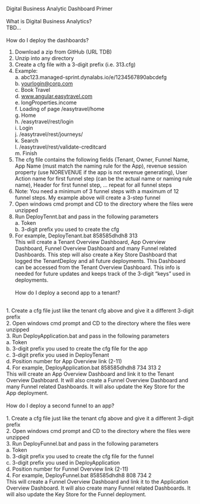 Digital Business Analytic Dashboard Primer</br>
</br>
What is Digital Business Analytics?</br>
TBD…</br>
</br>
How do I deploy the dashboards?</br>
1.	Download a zip from GitHub (URL TDB)
2.	Unzip into any directory
3.	Create a cfg file with a 3-digit prefix (i.e. 313.cfg)
4.	Example: </br>
  a.	abc123.managed-sprint.dynalabs.io/e/1234567890abcdefg</br>
  b.	yourlogin@corp.com</br>
  c.	Book Travel</br>
  d.	www.angular.easytravel.com</br>
  e.	longProperties.income</br>
  f.	Loading of page /easytravel/home</br>
  g.	Home</br>
  h.	/easytravel/rest/login</br>
  i.	Login</br>
  j.	/easytravel/rest/journeys/</br>
  k.	Search</br>
  l.	/easytravel/rest/validate-creditcard</br>
  m.	Finish</br>
5.	The cfg file contains the following fields (Tenant, Owner, Funnel Name, App Name (must match the naming rule for the App), revenue session property (use NOREVENUE if the app is not revenue generating), User Action name for first funnel step (can be the actual name or naming rule name), Header for first funnel step, … repeat for all funnel steps
6.	Note: You need a minimum of 3 funnel steps with a maximum of 12 funnel steps. My example above will create a 3-step funnel
7.	Open windows cmd prompt and CD to the directory where the files were unzipped
8.	Run DeployTennt.bat and pass in the following parameters</br>
  a.	Token</br>
  b.	3-digit prefix you used to create the cfg </br>
9.	For example, DeployTenant.bat 858585dhdh8 313</br>
This will create a Tenant Overview Dashboard, App Overview Dashboard, Funnel Overview Dashboard and many Funnel related Dashboards. This step will also create a Key Store Dashboard that logged the TenantDeploy and all future deployments. This Dashboard can be accessed from the Tenant Overview Dashboard. This info is needed for future updates and keeps track of the 3-digit “keys” used in deployments.</br>
 </br>
How do I deploy a second app to a tenant?</br>
</br>
1.	Create a cfg file just like the tenant cfg above and give it a different 3-digit prefix</br>
2.	Open windows cmd prompt and CD to the directory where the files were unzipped</br>
3.	Run DeployApplication.bat and pass in the following parameters</br>
  a.	Token</br>
  b.	3-digit prefix you used to create the cfg file for the app</br>
  c.	3-digit prefix you used in DeployTenant</br>
  d.	Position number for App Overview link (2-11)</br>
4.	For example, DeployApplication.bat 858585dhdh8 734 313 2</br>
This will create an App Overview Dashboard and link it to the Tenant Overview Dashboard. It will also create a Funnel Overview Dashboard and many Funnel related Dashboards. It will also update the Key Store for the App deployment.</br>
</br>
How do I deploy a second funnel to an app?</br>
</br>
1.	Create a cfg file just like the tenant cfg above and give it a different 3-digit prefix</br>
2.	Open windows cmd prompt and CD to the directory where the files were unzipped</br>
3.	Run DeployFunnel.bat and pass in the following parameters</br>
  a.	Token</br>
  b.	3-digit prefix you used to create the cfg file for the funnel</br>
  c.	3-digit prefix you used in DeployApplication</br>
  d.	Position number for Funnel Overview link (2-11)</br>
4.	For example, DeployFunnel.bat 858585dhdh8 808 734 2</br>
This will create a Funnel Overview Dashboard and link it to the Application Overview Dashboard. It will also create many Funnel related Dashboards. It will also update the Key Store for the Funnel deployment.
 </br>
